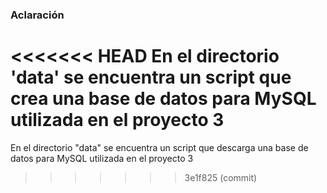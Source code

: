 ### Aclaración
<<<<<<< HEAD
En el directorio 'data' se encuentra un script que crea una base de datos para MySQL utilizada en el proyecto 3
=======
En el directorio "data" se encuentra un script que descarga una base de datos para MySQL utilizada en el proyecto 3
>>>>>>> 3e1f825 (commit)
